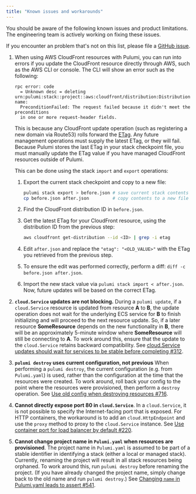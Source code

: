 ```yaml
---
title: "Known issues and workarounds"
---
```


You should be aware of the following known issues and product limitations. The engineering team is actively working on fixing these issues. 

If you encounter an problem that's not on this list, please file a [GitHub issue](https://github.com/pulumi/pulumi/issues/new). <!-- validate the link once public -->

1.  When using AWS CloudFront resources with Pulumi, you can run into errors if you update the CloudFront resource directly through AWS, such as the AWS CLI or console. The CLI will show an error such as the following:

    ```
    rpc error: code 
      = Unknown desc = deleting urn:pulumi:stack::project::aws:cloudfront/distribution:Distribution::cdn-name: 
      PreconditionFailed: The request failed because it didn't meet the preconditions 
      in one or more request-header fields.
    ```

    This is because any CloudFront update operation (such as registering a new domain via Route53) rolls forward the [ETag](https://en.wikipedia.org/wiki/HTTP_ETag). Any future management operations must supply the latest ETag, or they will fail. Because Pulumi stores the last ETag in your stack checkpoint file, you must manually update the ETag value if you have managed CloudFront resources outside of Pulumi.

    This can be done using the stack `import` and `export` operations:

    1.  Export the current stack checkpoint and copy to a new file:

        ```bash
        pulumi stack export > before.json # save current stack contents
        cp before.json after.json         # copy contents to a new file
        ```

    1.  Find the CloudFront distribution ID in `before.json`. 

    1.  Get the latest ETag for your CloudFront resource, using the distribution ID from the previous step:

        ```bash
        aws cloudfront get-distribution --id <ID> | grep -i etag
        ```
   
    1.  Edit `after.json` and replace the `"etag": "<OLD_VALUE>"` with the ETag you retrieved from the previous step.

    1.  To ensure the edit was performed correctly, perform a diff: `diff -c before.json after.json`. 

    1.  Import the new stack value via `pulumi stack import < after.json`. Now, future updates will be based on the correct ETag.

1.  **`cloud.Service` updates are not blocking.** During a `pulumi update`, if a `cloud.Service` resource is updated from resource **A** to **B**, the update operation does not wait for the underlying ECS service for **B** to finish initializing and will proceed to the next resource update. So, if a later resource **SomeResource** depends on the new functionality in **B**, there will be an approximately 5-minute window where **SomeResource** will still be connecting to **A**. To work around this, ensure that the update to the `cloud.Service` retains backward compatibility. See [cloud.Service updates should wait for services to be stable before completing #312](https://github.com/pulumi/pulumi-cloud/issues/312).

1.  **`pulumi destroy` uses current configuration, not previous** When performing a `pulumi destroy`, the current configuration (e.g. from `Pulumi.yaml`) is used, rather than the configuration at the time that the resources were created. To work around, roll back your config to the point where the resources were provisioned, then perform a `destroy` operation. See [Use old config when destroying resources #716](https://github.com/pulumi/pulumi/issues/716).

1.  **Cannot directly expose port 80 in `cloud.Service`**. In a `cloud.Service`, it is not possible to specify the Internet-facing port that is exposed. For HTTP containers, the workaround is to add an `cloud.HttpEndpoint` and use the `proxy` method to proxy to the `cloud.Service` instance. See [Use container port for load balancer by default #220](https://github.com/pulumi/pulumi-cloud/issues/220).

1.  **Cannot change project name in `Pulumi.yaml` when resources are provisioned**. The project name in `Pulumi.yaml` is assumed to be part of a stable identifier in identifying a stack (either a local or managed stack). Currently, renaming the project will result in all stack resources being orphaned. To work around this, run `pulumi destroy` before renaming the project. (If you have already changed the project name, simply change back to the old name and run `pulumi destroy`.) See [Changing `name` in Pulumi.yaml leads to assert #541](https://github.com/pulumi/pulumi/issues/541).